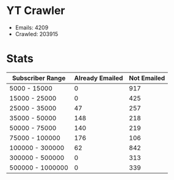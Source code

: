# YT Crawler
- Emails: 4209
- Crawled: 203915

# Stats
| Subscriber Range  | Already Emailed | Not Emailed |
|-------|-------|-------|
| 5000 - 15000 | 0 | 917 |
| 15000 - 25000 | 0 | 425 |
| 25000 - 35000 | 47 | 257 |
| 35000 - 50000 | 148 | 218 |
| 50000 - 75000 | 140 | 219 |
| 75000 - 100000 | 176 | 106 |
| 100000 - 300000 | 62 | 842 |
| 300000 - 500000 | 0 | 313 |
| 500000 - 1000000 | 0 | 339 |

